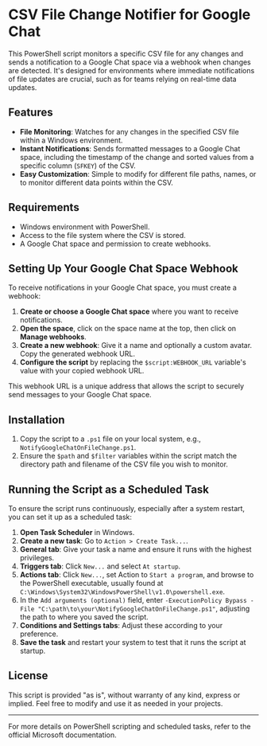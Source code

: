 # CSV File Change Notifier for Google Chat

This PowerShell script monitors a specific CSV file for any changes and sends a notification to a Google Chat space via a webhook when changes are detected. It's designed for environments where immediate notifications of file updates are crucial, such as for teams relying on real-time data updates.

## Features

- **File Monitoring**: Watches for any changes in the specified CSV file within a Windows environment.
- **Instant Notifications**: Sends formatted messages to a Google Chat space, including the timestamp of the change and sorted values from a specific column (`SFKEY`) of the CSV.
- **Easy Customization**: Simple to modify for different file paths, names, or to monitor different data points within the CSV.

## Requirements

- Windows environment with PowerShell.
- Access to the file system where the CSV is stored.
- A Google Chat space and permission to create webhooks.

## Setting Up Your Google Chat Space Webhook

To receive notifications in your Google Chat space, you must create a webhook:

1. **Create or choose a Google Chat space** where you want to receive notifications.
2. **Open the space**, click on the space name at the top, then click on **Manage webhooks**.
3. **Create a new webhook**: Give it a name and optionally a custom avatar. Copy the generated webhook URL.
4. **Configure the script** by replacing the `$script:WEBHOOK_URL` variable's value with your copied webhook URL.

This webhook URL is a unique address that allows the script to securely send messages to your Google Chat space.

## Installation

1. Copy the script to a `.ps1` file on your local system, e.g., `NotifyGoogleChatOnFileChange.ps1`.
2. Ensure the `$path` and `$filter` variables within the script match the directory path and filename of the CSV file you wish to monitor.

## Running the Script as a Scheduled Task

To ensure the script runs continuously, especially after a system restart, you can set it up as a scheduled task:

1. **Open Task Scheduler** in Windows.
2. **Create a new task**: Go to `Action > Create Task...`.
3. **General tab**: Give your task a name and ensure it runs with the highest privileges.
4. **Triggers tab**: Click `New...` and select `At startup`.
5. **Actions tab**: Click `New...`, set Action to `Start a program`, and browse to the PowerShell executable, usually found at `C:\Windows\System32\WindowsPowerShell\v1.0\powershell.exe`.
6. In the `Add arguments (optional)` field, enter `-ExecutionPolicy Bypass -File "C:\path\to\your\NotifyGoogleChatOnFileChange.ps1"`, adjusting the path to where you saved the script.
7. **Conditions and Settings tabs**: Adjust these according to your preference.
8. **Save the task** and restart your system to test that it runs the script at startup.

## License

This script is provided "as is", without warranty of any kind, express or implied. Feel free to modify and use it as needed in your projects.

---

For more details on PowerShell scripting and scheduled tasks, refer to the official Microsoft documentation.
